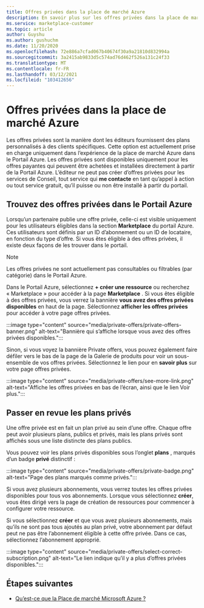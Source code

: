 ```yaml
---
title: Offres privées dans la place de marché Azure
description: En savoir plus sur les offres privées dans la place de marché Azure.
ms.service: marketplace-customer
ms.topic: article
author: Guyshu
ms.author: gushuchm
ms.date: 11/20/2020
ms.openlocfilehash: 72e886a7cfad067b40674f30a9a21810d832994a
ms.sourcegitcommit: 3a2415ab9833d5c574ad76d462f526a131c24f33
ms.translationtype: MT
ms.contentlocale: fr-FR
ms.lasthandoff: 03/12/2021
ms.locfileid: "103412656"
---
```

# <a name="private-offers-in-azure-marketplace"></a>Offres privées dans la place de marché Azure

Les offres privées sont la manière dont les éditeurs fournissent des plans personnalisés à des clients spécifiques. Cette option est actuellement prise en charge uniquement dans l’expérience de la place de marché Azure dans le Portail Azure. Les offres privées sont disponibles uniquement pour les offres payantes qui peuvent être achetées et installées directement à partir de la Portail Azure. L’éditeur ne peut pas créer d’offres privées pour les services de Conseil, tout service qui **me contacte** en tant qu’appel à action ou tout service gratuit, qu’il puisse ou non être installé à partir du portail.

## <a name="find-private-offers-in-the-azure-portal"></a>Trouvez des offres privées dans le Portail Azure

Lorsqu’un partenaire publie une offre privée, celle-ci est visible uniquement pour les utilisateurs éligibles dans la section **Marketplace** du portail Azure. Ces utilisateurs sont définis par un ID d’abonnement ou un ID de locataire, en fonction du type d’offre. Si vous êtes éligible à des offres privées, il existe deux façons de les trouver dans le portail.

> [!NOTE]
> Les offres privées ne sont actuellement pas consultables ou filtrables (par catégorie) dans le Portail Azure.

Dans le Portail Azure, sélectionnez **+ créer une ressource** ou recherchez « Marketplace » pour accéder à la page **Marketplace** . Si vous êtes éligible à des offres privées, vous verrez la bannière **vous avez des offres privées disponibles** en haut de la page. Sélectionnez **afficher les offres privées** pour accéder à votre page offres privées.

:::image type="content" source="media/private-offers/private-offers-banner.png" alt-text="Bannière qui s’affiche lorsque vous avez des offres privées disponibles.":::

Sinon, si vous voyez la bannière Private offers, vous pouvez également faire défiler vers le bas de la page de la Galerie de produits pour voir un sous-ensemble de vos offres privées. Sélectionnez le lien pour en **savoir plus** sur votre page offres privées.

:::image type="content" source="media/private-offers/see-more-link.png" alt-text="Affiche les offres privées en bas de l’écran, ainsi que le lien Voir plus.":::

## <a name="review-private-plans"></a>Passer en revue les plans privés

Une offre privée est en fait un plan privé au sein d’une offre. Chaque offre peut avoir plusieurs plans, publics et privés, mais les plans privés sont affichés sous une liste distincte des plans publics.

Vous pouvez voir les plans privés disponibles sous l’onglet **plans** , marqués d’un badge **privé** distinctif :

:::image type="content" source="media/private-offers/private-badge.png" alt-text="Page des plans marqués comme privés.":::

Si vous avez plusieurs abonnements, vous verrez toutes les offres privées disponibles pour tous vos abonnements. Lorsque vous sélectionnez **créer**, vous êtes dirigé vers la page de création de ressources pour commencer à configurer votre ressource.

Si vous sélectionnez **créer** et que vous avez plusieurs abonnements, mais qu’ils ne sont pas tous ajoutés au plan privé, votre abonnement par défaut peut ne pas être l’abonnement éligible à cette offre privée. Dans ce cas, sélectionnez l’abonnement approprié.

:::image type="content" source="media/private-offers/select-correct-subscription.png" alt-text="Le lien indique qu’il y a plus d’offres privées disponibles.":::

## <a name="next-steps"></a>Étapes suivantes

- [Qu’est-ce que la Place de marché Microsoft Azure ?](azure-marketplace-overview.md)
